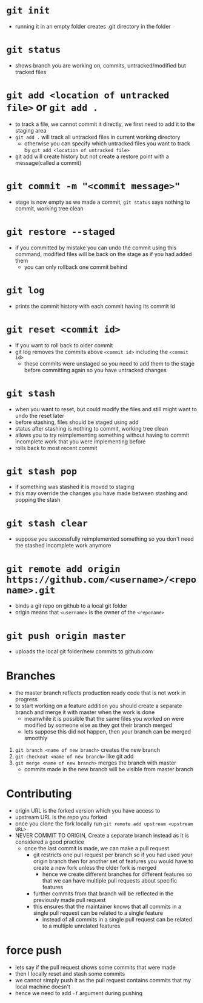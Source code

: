 # `git init`
- running it in an empty folder creates .git directory in the folder

# `git status`
- shows branch you are working on, commits, untracked/modified but tracked files

# `git add <location of untracked file>` or `git add .`
- to track a file, we cannot commit it directly, we first need to add it to the staging area
- `git add .` will track all untracked files in current working directory
	- otherwise you can specify which untracked files you want to track by `git add <location of untracked file>`
- git add will create history but not create a restore point with a message(called a commit)

# `git commit -m "<commit message>"`
- stage is now empty as we made a commit, `git status` says nothing to commit, working tree clean

# `git restore --staged`
- if you committed by mistake you can undo the commit using this command, modified files will be back on the stage as if you had added them
	- you can only rollback one commit behind

# `git log`
- prints the commit history with each commit having its commit id

# `git reset <commit id>`
- if you want to roll back to older commit 
- git log removes the commits above `<commit id>` including the `<commit id>`
	- these commits were unstaged so you need to add them to the stage before committing again so you have untracked changes

# `git stash`
- when you want to reset, but could modify the files and still might want to undo the reset later
- before stashing, files should be staged using add
- status after stashing is nothing to commit, working tree clean
- allows you to try reimplementing something without having to commit incomplete work that you were implementing before
- rolls back to most recent commit

# `git stash pop`
- if something was stashed it is moved to staging
- this may override the changes you have made between stashing and popping the stash

# `git stash clear`
-  suppose you successfully reimplemented something so you don't need the stashed incomplete work anymore 

# `git remote add origin https://github.com/<username>/<reponame>.git`
- binds a git repo on github to a local git folder
- origin means that `<username>` is the owner of the `<reponame>` 

# `git push origin master`
- uploads the local git folder/new commits to github.com 

# Branches
- the master branch reflects production ready code that is not work in progress
- to start working on a feature addition you should create a separate branch and merge it with master when the work is done
	- meanwhile it is possible that the same files you worked on were modified by someone else as they got their branch merged
	- lets suppose this did not happen, then your branch can be merged smoothly
1. `git branch <name of new branch>` creates the new branch
2. `git checkout <name of new branch>` like git add
3. `git merge <name of new branch>` merges the branch with master
	- commits made in the new branch will be visible from master branch

# Contributing
- origin URL is the forked version which you have access to
- upstream URL is the repo you forked
- once you clone the fork locally run `git remote add upstream <upstream URL>`
- NEVER COMMIT TO ORIGIN, Create a separate branch instead as it is considered a good practice
	- once the last commit is made, we can make a pull request
		- git restricts one pull request per branch so if you had used your origin branch then for another set of features you would have to create a new fork unless the older fork is merged
			- hence we create different branches for different features so that we can have multiple pull requests about specific features
		- further commits from that branch will be reflected in the previously made pull request
		- this ensures that the maintainer knows that all commits in a single pull request can be related to a single feature
			- instead of all commits in a single pull request can be related to a multiple unrelated features

# force push
- lets say if the pull request shows some commits that were made
- then I locally reset and stash some commits
- we cannot simply push it as the pull request contains commits that my local machine doesn't
- hence we need to add `-f` argument during pushing